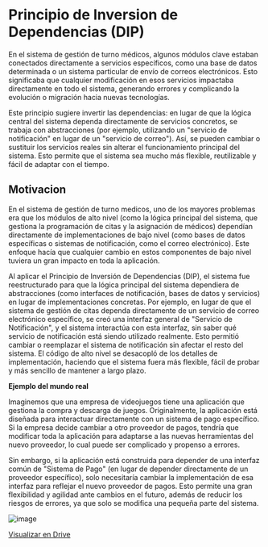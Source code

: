 # Principio de Inversion de Dependencias (DIP)

En el sistema de gestión de turno médicos, algunos módulos clave estaban conectados directamente a servicios específicos, como una base de datos determinada o un sistema particular de envío de correos electrónicos. Esto significaba que cualquier modificación en esos servicios impactaba directamente en todo el sistema, generando errores y complicando la evolución o migración hacia nuevas tecnologías.

Este principio sugiere invertir las dependencias: en lugar de que la lógica central del sistema dependa directamente de servicios concretos, se trabaja con abstracciones (por ejemplo, utilizando un "servicio de notificación" en lugar de un "servicio de correo"). Así, se pueden cambiar o sustituir los servicios reales sin alterar el funcionamiento principal del sistema. Esto permite que el sistema sea mucho más flexible, reutilizable y fácil de adaptar con el tiempo.

## Motivacion

En el sistema de gestión de turno medicos, uno de los mayores problemas era que los módulos de alto nivel (como la lógica principal del sistema, que gestiona la programación de citas y la asignación de médicos) dependían directamente de implementaciones de bajo nivel (como bases de datos específicas o sistemas de notificación, como el correo electrónico). Este enfoque hacía que cualquier cambio en estos componentes de bajo nivel tuviera un gran impacto en toda la aplicación.

Al aplicar el Principio de Inversión de Dependencias (DIP), el sistema fue reestructurado para que la lógica principal del sistema dependiera de abstracciones (como interfaces de notificación, bases de datos y servicios) en lugar de implementaciones concretas. Por ejemplo, en lugar de que el sistema de gestión de citas dependa directamente de un servicio de correo electrónico específico, se creó una interfaz general de "Servicio de Notificación", y el sistema interactúa con esta interfaz, sin saber qué servicio de notificación está siendo utilizado realmente. Esto permitió cambiar o reemplazar el sistema de notificación sin afectar el resto del sistema. El código de alto nivel se desacopló de los detalles de implementación, haciendo que el sistema fuera más flexible, fácil de probar y más sencillo de mantener a largo plazo.

**Ejemplo del mundo real**

Imaginemos que una empresa de videojuegos tiene una aplicación que gestiona la compra y descarga de juegos. Originalmente, la aplicación está diseñada para interactuar directamente con un sistema de pago específico. Si la empresa decide cambiar a otro proveedor de pagos, tendría que modificar toda la aplicación para adaptarse a las nuevas herramientas del nuevo proveedor, lo cual puede ser complicado y propenso a errores.

Sin embargo, si la aplicación está construida para depender de una interfaz común de "Sistema de Pago" (en lugar de depender directamente de un proveedor específico), solo necesitaría cambiar la implementación de esa interfaz para reflejar el nuevo proveedor de pagos. Esto permite una gran flexibilidad y agilidad ante cambios en el futuro, además de reducir los riesgos de errores, ya que solo se modifica una pequeña parte del sistema.

![image](https://github.com/user-attachments/assets/26b9edad-cc65-4b14-9923-ff1c338fb256)

[Visualizar en Drive](https://drive.google.com/file/d/197GojyAh9SFTRdAzJfM0djmWiuyi2w6c/view?usp=sharing)


